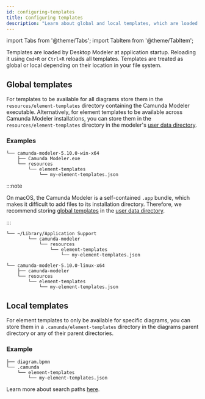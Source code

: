 ```yaml
---
id: configuring-templates
title: Configuring templates
description: "Learn about global and local templates, which are loaded by the modeler at application startup."
---
```


import Tabs from '@theme/Tabs';
import TabItem from '@theme/TabItem';

Templates are loaded by Desktop Modeler at application startup. Reloading it using `Cmd+R` or `Ctrl+R` reloads all templates. Templates are treated as global or local depending on their location in your file system.

## Global templates

For templates to be available for all diagrams store them in the `resources/element-templates` directory containing the Camunda Modeler executable. Alternatively, for element templates to be available across Camunda Modeler installations, you can store them in the `resources/element-templates` directory in the modeler's [user data directory](../../search-paths#user-data-directory).

### Examples

<Tabs>
  <TabItem value="windows" label="Windows">

```
└── camunda-modeler-5.10.0-win-x64
    ├── Camunda Modeler.exe
    └── resources
        └── element-templates
            └── my-element-templates.json
```

  </TabItem>
  <TabItem value="mac" label="macOS">

:::note

On macOS, the Camunda Modeler is a self-contained `.app` bundle, which makes it difficult to add files to its installation directory. Therefore, we recommend storing [global templates](#global-templates) in the [user data directory](../../search-paths#user-data-directory).

:::

```
└── ~/Library/Application Support
        └── camunda-modeler
            └── resources
                └── element-templates
                    └── my-element-templates.json
```

  </TabItem>
  <TabItem value="linux" label="Linux">

```
└── camunda-modeler-5.10.0-linux-x64
    ├── camunda-modeler
    └── resources
        └── element-templates
            └── my-element-templates.json
```

  </TabItem>
</Tabs>

## Local templates

For element templates to only be available for specific diagrams, you can store them in a `.camunda/element-templates` directory in the diagrams parent directory or any of their parent directories.

### Example

```
├── diagram.bpmn
└── .camunda
    └── element-templates
        └── my-element-templates.json
```

Learn more about search paths [here](../../search-paths).
